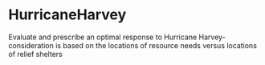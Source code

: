 # HurricaneHarvey
Evaluate and prescribe an optimal response to Hurricane Harvey- consideration is based on the locations of  resource needs versus locations of relief shelters
